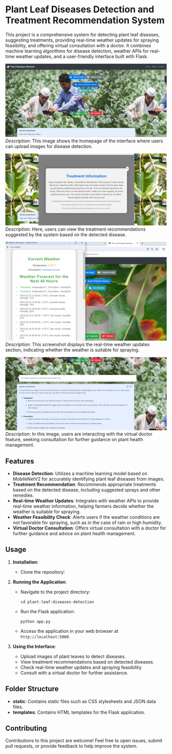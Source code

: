 
# Plant Leaf Diseases Detection and Treatment Recommendation System

This project is a comprehensive system for detecting plant leaf diseases, suggesting treatments, providing real-time weather updates for spraying feasibility, and offering virtual consultation with a doctor. It combines machine learning algorithms for disease detection, weather APIs for real-time weather updates, and a user-friendly interface built with Flask.

![Interface Image 1](https://github.com/zahid5120/plant_leaf_disease_detection/blob/main/img1.png)
*Description*: This image shows the homepage of the interface where users can upload images for disease detection.

![Interface Image 2](https://github.com/zahid5120/plant_leaf_disease_detection/blob/main/img3.png)
*Description*: Here, users can view the treatment recommendations suggested by the system based on the detected disease.

![Interface Image 3](https://github.com/zahid5120/plant_leaf_disease_detection/blob/main/img4.png)
*Description*: This screenshot displays the real-time weather updates section, indicating whether the weather is suitable for spraying.

![Interface Image 4](https://github.com/zahid5120/plant_leaf_disease_detection/blob/main/img5.png)
*Description*: In this image, users are interacting with the virtual doctor feature, seeking consultation for further guidance on plant health management.


## Features

- **Disease Detection**: Utilizes a machine learning model based on MobileNetV2 for accurately identifying plant leaf diseases from images.
- **Treatment Recommendation**: Recommends appropriate treatments based on the detected disease, including suggested sprays and other remedies.
- **Real-time Weather Updates**: Integrates with weather APIs to provide real-time weather information, helping farmers decide whether the weather is suitable for spraying.
- **Weather Feasibility Check**: Alerts users if the weather conditions are not favorable for spraying, such as in the case of rain or high humidity.
- **Virtual Doctor Consultation**: Offers virtual consultation with a doctor for further guidance and advice on plant health management.

## Usage

1. **Installation**:
   - Clone the repository:
     
  
2. **Running the Application**:
   - Navigate to the project directory:
     ```
     cd plant-leaf-diseases-detection
     ```
   - Run the Flask application:
     ```
     python app.py
     ```
   - Access the application in your web browser at `http://localhost:5000`.

3. **Using the Interface**:
   - Upload images of plant leaves to detect diseases.
   - View treatment recommendations based on detected diseases.
   - Check real-time weather updates and spraying feasibility.
   - Consult with a virtual doctor for further assistance.

## Folder Structure

- **static**: Contains static files such as CSS stylesheets and JSON data files.
- **templates**: Contains HTML templates for the Flask application.




## Contributing

Contributions to this project are welcome! Feel free to open issues, submit pull requests, or provide feedback to help improve the system.


